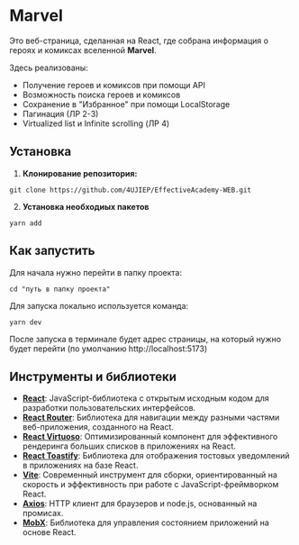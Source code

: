 # Marvel

Это веб-страница, сделанная на React, где собрана информация о героях и комиксах вселенной **Marvel**.

Здесь реализованы:
- Получение героев и комиксов при помощи API
- Возможность поиска героев и комиксов
- Сохранение в "Избранное" при помощи LocalStorage
- Пагинация (ЛР 2-3)
- Virtualized list и Infinite scrolling (ЛР 4)

## Установка
1. **Клонирование репозитория:**
```commandline
git clone https://github.com/4UJIEP/EffectiveAcademy-WEB.git
```

2. **Установка необходиых пакетов**
```commandline
yarn add
```

## Как запустить

Для начала нужно перейти в папку проекта:
```commandline
cd "путь в папку проекта"
```

Для запуска локально используется команда:
```commandline
yarn dev
```

После запуска в терминале будет адрес страницы, на который нужно будет перейти (по умолчанию http://localhost:5173)

## Инструменты и библиотеки

- **[React](https://reactjs.org/)**: JavaScript-библиотека с открытым исходным кодом для разработки пользовательских интерфейсов.
- **[React Router](https://reactrouter.com/)**: Библиотека для навигации между разными частями веб-приложения, созданного на React.
- **[React Virtuoso](https://virtuoso.dev/)**: Оптимизированный компонент для эффективного рендеринга больших списков в приложениях на React.
- **[React Toastify](https://fkhadra.github.io/react-toastify/)**: Библиотека для отображения тостовых уведомлений в приложениях на базе React.
- **[Vite](https://vite.dev/)**: Современный инструмент для сборки, ориентированный на скорость и эффективность при работе с JavaScript-фреймворком React.
- **[Axios](https://axios-http.com/)**: HTTP клиент для браузеров и node.js, основанный на промисах.
- **[MobX](https://mobx.js.org/)**: Библиотека для управления состоянием приложений на основе React.
